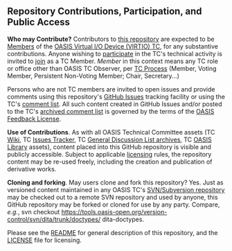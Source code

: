 Repository Contributions, Participation, and Public Access
----------------------------------------------------------

**Who may Contribute?** Contributors to [this repository](https://github.com/oasis-tcs/virtio-spec/) are expected to be [Members](https://www.oasis-open.org/policies-guidelines/oasis-defined-terms-2017-05-26#dMember) of the [OASIS Virtual I/O Device (VIRTIO) TC](https://www.oasis-open.org/committees/virtio/), for any substantive contributions. Anyone wishing to [participate](https://www.oasis-open.org/org/faq#committee-participation) in the TC's technical activity is invited to [join](https://www.oasis-open.org/committees/join) as a TC Member. _Member_ in this context means any TC role or office other than OASIS TC Observer, per [TC Process](https://www.oasis-open.org/policies-guidelines/tc-process#membership) (Member, Voting Member, Persistent Non-Voting Member; Chair, Secretary...)

Persons who are not TC members are invited to open issues and provide comments using this repository's [GitHub Issues](https://github.com/oasis-tcs/virtio-spec/issues/new) tracking facility or using the TC's [comment list](https://www.oasis-open.org/committees/comments/index.php?wg_abbrev=virtio). All such content created in GitHub Issues and/or posted to the TC's [archived comment list](https://lists.oasis-open.org/archives/virtio-comment/) is governed by the terms of the [OASIS Feedback License](https://www.oasis-open.org/policies-guidelines/ipr#appendixa).

**Use of Contributions**. As with all OASIS Technical Committee assets (TC [Wiki](https://wiki.oasis-open.org/), TC [Issues Tracker](https://issues.oasis-open.org/secure/Dashboard.jspa), TC [General Discussion List archives](https://lists.oasis-open.org/archives/), TC [OASIS Library](http://docs.oasis-open.org/) assets), content placed into this GitHub repository is visible and publicly accessible. Subject to applicable [licensing](https://github.com/oasis-tcs/virtio-spec/blob/master/LICENSE.md) rules, the repository content may be re-used freely, including the creation and publication of derivative works.

**Cloning and forking**. May users clone and fork this repository? Yes. Just as versioned content maintained in any OASIS TC's [SVN/Subversion repository](https://tools.oasis-open.org/version-control/browse/) may be checked out to a remote SVN repository and used by anyone, this GitHub repository may be forked or cloned for use by any party. Compare, _e.g._, svn checkout https://tools.oasis-open.org/version-control/svn/dita/trunk/doctypes/ dita-doctypes.

Please see the [README](https://github.com/oasis-tcs/virtio-spec/blob/master/README.md) for general description of this repository, and the [LICENSE](https://github.com/oasis-tcs/virtio-spec/blob/master/LICENSE.md) file for licensing.
